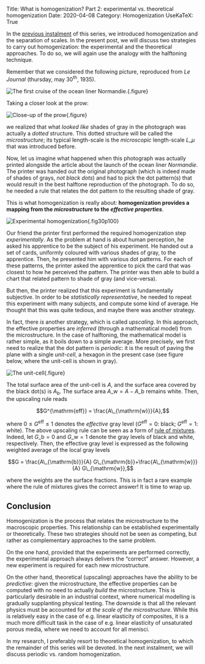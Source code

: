 Title: What is homogenization? Part 2: experimental vs. theoretical homogenization
Date: 2020-04-08
Category: Homogenization
UseKaTeX: True

In the [previous
instalment]({filename}20200402-What_is_homogenization-01.md) of this
series, we introduced homogenization and the separation of scales. In
the present post, we will discuss two strategies to carry out
homogenization: the experimental and the theoretical approaches. To do
so, we will again use the analogy with the halftoning technique.

Remember that we considered the following picture, reproduced from *Le
Journal* (thursday, may 30<sup>th</sup>, 1935).

![The first cruise of the ocean liner Normandie.]({static}What_is_homogenization-01/Normandie.jpg){.figure}

Taking a closer look at the prow:

![Close-up of the prow]({static}What_is_homogenization-01/Normandie-400x300.png){.figure}

we realized that what *looked like* shades of gray in the photograph
was actually a *dotted* structure. This dotted structure will be
called the *microstructure*; its typical length-scale is the
*microscopic* length-scale $L\_\mu$ that was introduced before.

Now, let us imagine what happened when this photograph was actually
printed alongside the article about the launch of the ocean liner
*Normandie*. The printer was handed out the original photograph (which
is indeed made of shades of grays, *not black dots*) and had to pick
the dot pattern(s) that would result in the best halftone reproduction
of the photograph. To do so, he needed a rule that relates the dot
pattern to the resulting shade of gray.

This is what homogenization is really about: **homogenization provides a
mapping from the _microstructure_ to the _effective properties_**.

![Experimental homogenization]({static}What_is_homogenization-01/experimental_homogenization.png){.fig30p100}

Our friend the printer first performed the required homogenization
step *experimentally*. As the problem at hand is about human
perception, he asked his apprentice to be the subject of his
experiment. He handed out a set of cards, uniformly coloured with
various shades of gray, to the apprentice. Then, he presented him with
various dot patterns. For each of these patterns, the printer asked
the apprentice to pick the card that was closest to how he perceived
the pattern. The printer was then able to build a chart that related
pattern to shade of gray (and vice-versa).

But then, the printer realized that this experiment is fundamentally
subjective. In order to be *statistically representative*, he needed
to repeat this experiment with many subjects, and compute some kind of
average. He thought that this was quite tedious, and maybe there was
another strategy.

In fact, there *is* another strategy, which is called *upscaling*. In
this approach, the effective properties are *inferred* (through a
mathematical model) from the microstructure. In the case of
halftoning, the mathematical model is rather simple, as it boils down
to a simple average. More precisely, we first need to realize that the
dot pattern is *periodic*: it is the result of paving the plane with a
single *unit-cell*, a hexagon in the present case (see figure below,
where the unit-cell is shown in gray).

![The unit-cell]({static}What_is_homogenization-01/unit-cell.png){.figure}


The total surface area of the unit-cell is $A$, and the surface area
covered by the black dot(s) is $A_{\mathrm{b}}$. The surface area
$A\_{\mathrm{w}}=A-A\_{\mathrm{b}}$ remains white. Then, the upscaling
rule reads

$$G^{\mathrm{eff}} = \frac{A\_{\mathrm{w}}}{A},$$

where $0\leq G^{\mathrm{eff}}\leq 1$ denotes the *effective* gray
level ($G^{\mathrm{eff}}=0$: black; $G^{\mathrm{eff}}=1$: white). The
above upscaling rule can be seen as a form of [rule of
mixtures](https://en.wikipedia.org/wiki/Rule_of_mixtures). Indeed, let
$G\_{\mathrm{b}}=0$ and $G\_{\mathrm{w}}=1$ denote the gray levels of
black and white, respectively. Then, the effective gray level is
expressed as the following weighted average of the local gray levels

$$G = \frac{A\_{\mathrm{b}}}{A} G\_{\mathrm{b}}+\frac{A\_{\mathrm{w}}}{A} G\_{\mathrm{w}},$$

where the weights are the surface fractions. This is in fact a rare
example where the rule of mixtures gives the correct answer! It is
time to wrap up.

## Conclusion

Homogenization is the process that relates the microstructure to the
macroscopic properties. This relationship can be established
experimentally or theoretically. These two strategies should not be
seen as competing, but rather as complementary approaches to the same
problem.

On the one hand, provided that the experiments are performed
correctly, the experimental approach always delivers the “correct”
answer. However, a new experiment is required for each new
microstructure.

On the other hand, theoretical (upscaling) approaches have the ability
to be *predictive*: given the microstructure, the effective properties
can be computed with no need to actually *build* the
microstructure. This is particularly desirable in an industrial
context, where numerical modelling is gradually supplanting physical
testing. The downside is that all the relevant physics must be
accounted for *at the scale of the microstructure*. While this is
relatively easy in the case of e.g. linear elasticity of composites,
it is a much more difficult task in the case of e.g. linear elasticity
of unsaturated porous media, where we need to account for all menisci.

In my research, I preferably resort to theoretical homogenization, to
which the remainder of this series will be devoted. In the next
instalment, we will discuss periodic vs. random homogenization.

<!-- -*- coding: utf-8; fill-column: 80 -*- -->

